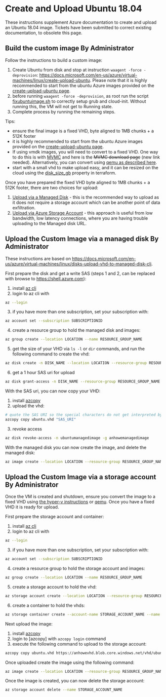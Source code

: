 # Create and Upload Ubuntu 18.04

These instructions supplement Azure documentation to create and upload an Ubuntu 18.04 image.  Tickets have been submitted to correct existing documentation, to obsolete this page.

## Build the custom image By Administrator

Follow the instructions to build a custom image:
1. Create Ubuntu from disk and stop at instruction `waagent -force -deprovision`: https://docs.microsoft.com/en-us/azure/virtual-machines/linux/create-upload-ubuntu.  Please note that it is highly recommended to start from the ubuntu Azure images provided on the [create-upload-ubuntu page](https://docs.microsoft.com/en-us/azure/virtual-machines/linux/create-upload-ubuntu).
2. before running `waagent -force -deprovision`, as root run the script [fixubuntuimage.sh](fixubuntuimage.sh)  to correctly setup grub and cloud-init.  Without running this, the VM will not get to Running state.
3. Complete process by running the remaining steps.

Tips:
* ensure the final image is a fixed VHD, byte aligned to 1MB chunks + a 512K footer
* it is highly recommended to start from the ubuntu Azure images provided on the [create-upload-ubuntu page](https://docs.microsoft.com/en-us/azure/virtual-machines/linux/create-upload-ubuntu).
* If using vmdk images, you will need to convert to a fixed VHD.  One way to do this is with [MVMC](https://docs.microsoft.com/en-us/previous-versions/windows/it-pro/windows-server-2012-R2-and-2012/dn873998(v=ws.11)?redirectedfrom=MSDN) and here is the ~~MVMC download page~~ (new link needed).  Alternatively, you can convert using [qemu as described here](https://docs.microsoft.com/en-us/azure/virtual-machines/linux/create-upload-generic#resizing-vhds).
* start with a small vhd to make upload easy, and it can be resized on the cloud using the [disk_size_gb](https://www.terraform.io/docs/providers/azurerm/r/linux_virtual_machine.html#disk_size_gb) property in terraform.

Once you have prepared the fixed VHD byte aligned to 1MB chunks + a 512K footer, there are two choices for upload:
1. [Upload via a Managed Disk](#upload-the-custom-image-via-a-managed-disk-by-administrator) - this is the recommended way to upload as it does not require a storage account which can be another point of data exfiltration.
2. [Upload via Azure Storage Account](#upload-the-custom-image-via-a-storage-account-by-administrator) - this approach is useful from low bandwidth, low latency connections, where you are having trouble uploading to the Managed disk URL.

## Upload the Custom Image via a managed disk By Administrator

These instructions are based on https://docs.microsoft.com/en-us/azure/virtual-machines/linux/disks-upload-vhd-to-managed-disk-cli.

First prepare the disk and get a write SAS (steps 1 and 2, can be replaced with browse to https://shell.azure.com):

1. install [az cli](https://docs.microsoft.com/en-us/cli/azure/install-azure-cli?view=azure-cli-latest)
2. login to az cli with
```bash
az --login
```
3. if you have more than one subscription, set your subscription with:
```bash
az account set --subscription SUBSCRIPTIONID
```
4. create a resource group to hold the managed disk and images:
```bash
az group create --location LOCATION --name RESOURCE_GROUP_NAME
```
5. get the size of your VHD via `ls -l` or `dir` commands, and run the following command to create the vhd:
```bash
az disk create -n DISK_NAME --location LOCATION --resource-group RESOURCE_GROUP_NAME --for-upload --upload-size-bytes SIZE_IN_BYTES --sku standard_lrs
```
6. get a 1 hour SAS uri for upload
```bash
az disk grant-access -n DISK_NAME --resource-group RESOURCE_GROUP_NAME --access-level Write --duration-in-seconds 3600
```

With the SAS uri, you can now copy your VHD:
1. install [azcopy](https://docs.microsoft.com/en-us/azure/storage/common/storage-use-azcopy-v10)
2. upload the vhd:
```bash
# quote the SAS URI so the special characters do not get interpreted by the shell
azcopy copy ubuntu.vhd "SAS_URI"
```
3. revoke access
```bash
az disk revoke-access -n ubuntumanagedimage -g anhowemanagedimage
```

With the managed disk you can now create the image, and delete the managed disk:

```bash
az image create --location LOCATION --resource-group RESOURCE_GROUP_NAME --name IMAGE_NAME --os-type Linux --source MANAGED_DISK_ID
```

## Upload the Custom Image via a storage account By Administrator

Once the VM is created and shutdown, ensure you convert the image to a fixed VHD using [the hyper-v instructions](https://docs.microsoft.com/en-us/azure/virtual-machines/windows/prepare-for-upload-vhd-image) or [qemu](https://docs.microsoft.com/en-us/azure/virtual-machines/linux/create-upload-generic#resizing-vhds). Once you have a fixed VHD it is ready for upload.

First prepare the storage account and container:

1. install [az cli](https://docs.microsoft.com/en-us/cli/azure/install-azure-cli?view=azure-cli-latest)
2. login to az cli with
```bash
az --login
```
3. if you have more than one subscription, set your subscription with:
```bash
az account set --subscription SUBSCRIPTIONID
```
4. create a resource group to hold the storage account and images:
```bash
az group create --location LOCATION --name RESOURCE_GROUP_NAME
```
5. create a storage account to hold the vhd:
```bash
az storage account create --location LOCATION --resource-group RESOURCE_GROUP_NAME --name STORAGE_ACCOUNT_NAME --sku Standard_LRS
```
6. create a container to hold the vhds:
```bash
az storage container create --account-name STORAGE_ACCOUNT_NAME --name vhd
```

Next upload the image:
1. install [azcopy](https://docs.microsoft.com/en-us/azure/storage/common/storage-use-azcopy-v10)
2. login to [azcopy] with `azcopy login` command
3. execute the following command to upload to the storage account:
```bash
azcopy copy ubuntu.vhd https://anhowevhd.blob.core.windows.net/vhd/ubuntu.vhd
```

Once uploaded create the image using the following command:
```bash
az image create --location LOCATION --resource-group RESOURCE_GROUP_NAME --name IMAGE_NAME --os-type Linux --source https://STORAGE_ACCOUNT_NAME.blob.core.windows.net/vhd/ubuntu.vhd
```

Once the image is created, you can now delete the storage account:
```bash
az storage account delete --name STORAGE_ACCOUNT_NAME
```
